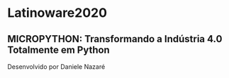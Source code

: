 # Latinoware2020

## MICROPYTHON:  Transformando a Indústria 4.0 Totalmente em Python

Desenvolvido por Daniele Nazaré
